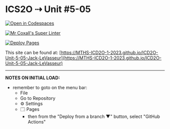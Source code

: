 # ICS2O ⇢ Unit #5-05

[![Open in Codespaces](https://classroom.github.com/assets/launch-codespace-7f7980b617ed060a017424585567c406b6ee15c891e84e1186181d67ecf80aa0.svg)](https://classroom.github.com/open-in-codespaces?assignment_repo_id=14957991)

[![Mr Coxall's Super Linter](https://github.com/MTHS-ICD2O-1-2023/ICD2O-Unit-5-05-Jack-LeVasseur/workflows/Mr%20Coxall's%20Super%20Linter/badge.svg)](https://github.com/MTHS-ICD2O-1-2023/ICD2O-Unit-5-05-Jack-LeVasseur/actions)

[![Deploy Pages](https://github.com/MTHS-ICD2O-1-2023/ICD2O-Unit-5-05-Jack-LeVasseur/workflows/Deploy%20Pages/badge.svg)](https://github.com/MTHS-ICD2O-1-2023/ICD2O-Unit-5-05-Jack-LeVasseur/actions)

This site can be found at: [https://MTHS-ICD2O-1-2023.github.io/ICD2O-Unit-5-05-Jack-LeVasseur](https://MTHS-ICD2O-1-2023.github.io/ICD2O-Unit-5-05-Jack-LeVasseur)

---

**NOTES ON INITIAL LOAD:**
- remember to goto on the menu bar:
  - File
  - Go to Repository
  - ⚙ Settings
  - 🗔 Pages
    - then from the "Deploy from a branch ▼" button, select "GitHub Actions"
